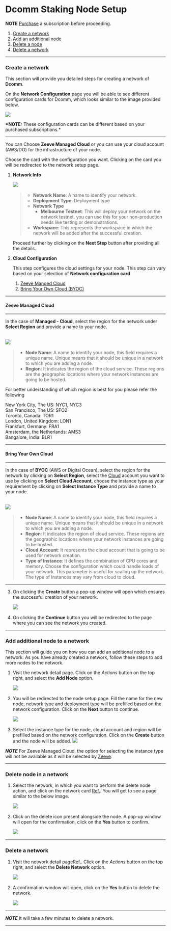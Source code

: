 # Dcomm Staking Node Setup

**NOTE** [Purchase](./subscriptions.md) a subscription before proceeding.

1. [Create a network](#create-a-network)
2. [Add an additional node](#add-additional-node-to-a-network)
3. [Delete a node](#delete-node-in-a-network)
4. [Delete a network](#delete-a-network)

---

### **Create a network**

This section will provide you detailed steps for creating a network of **Dcomm**.

On the **Network Configuration** page you will be able to see different configuration cards for Dcomm, which looks similar to the image provided below.

![](images/dcomm/dcommNetworkConfiguration.png)

**\*NOTE:** These configuration cards can be different based on your purchased subscriptions.\*

---

You can Choose **Zeeve Managed Cloud** or you can use your cloud account (AWS/DO) for the infrastructure of your node.

Choose the card with the configuration you want. Clicking on the card you will be redirected to the network setup page.

1. **Network Info**

   ![](images/dcomm/dcommCreateNetwork-1.png)
   &nbsp;

   > - **Network Name**: A name to identify your network.
   > - **Deployment Type**: Deployment type
   > - **Network Type**
   >   - **Melbourne Testnet**: This will deploy your network on the network testnet. you can use this for your non-production needs like testing or demonstrations.
   > - **Workspace**: This represents the workspace in which the network will be added after the successful creation.

   Proceed further by clicking on the **Next Step** button after providing all the details.

2. **Cloud Configuration**

   This step configures the cloud settings for your node. This step can vary based on your selection of **Network configuration card**

   1. [Zeeve Manged Cloud](#zeeve-managed-cloud)
   2. [Bring Your Own Cloud (BYOC)](#bring-your-own-cloud)

---

#### Zeeve Managed Cloud

---

In the case of **Managed - Cloud**, select the region for the network under **Select Region** and provide a name to your node.<br></br>

![](images/dcomm/dcommCreateNetworkMANAGED.png)
&nbsp;

> - **Node Name**: A name to identify your node, this field requires a unique name. Unique means that it should be unique in a network to which you are adding a node.
> - **Region**: It indicates the region of the cloud service. These regions are the geographic locations where your network instances are going to be hosted.

For better understanding of which region is best for you please refer the following

New York City, The US: NYC1, NYC3<br/>
San Francisco, The US: SFO2<br/>
Toronto, Canada: TOR1<br/>
London, United Kingdom: LON1<br/>
Frankfurt, Germany: FRA1<br/>
Amsterdam, the Netherlands: AMS3<br/>
Bangalore, India: BLR1<br/>

---

#### Bring Your Own Cloud

---

In the case of **BYOC** (AWS or Digital Ocean), select the region for the network by clicking on **Select Region**, select the [Cloud](./cloud_authorization.md) account you want to use by clicking on **Select Cloud Account**, choose the instance type as your requirement by clicking on **Select Instance Type** and provide a name to your node.<br></br>

![](images/dcomm/dcommCreateNetworkBYOC.png)
&nbsp;

> - **Node Name**: A name to identify your node, this field requires a unique name. Unique means that it should be unique in a network to which you are adding a node.
> - **Region**: It indicates the region of cloud service. These regions are the geographic locations where your network instances are going to be hosted.
> - **Cloud Account**: It represents the cloud account that is going to be used for network creation.
> - **Type of Instance**: It defines the combination of CPU cores and memory. Choose the configuration which could handle loads of your network. This parameter is useful for scaling up the network. The type of Instances may vary from cloud to cloud.

---

3. On clicking the **Create** button a pop-up window will open which ensures the successful creation of your network.

   ![](images/createNetworkSuccessModal.png)
   &nbsp;

4. On clicking the **Continue** button you will be redirected to the page where you can see the network you created.

---

### **Add additional node to a network**

This section will guide you on how you can add an additional node to a network. As you have already created a network, follow these steps to add more nodes to the network.

1. Visit the network detail page. Click on the _Actions_ button on the top right, and select the **Add Node** option.

   ![](images/dcomm/dcommNetworkActions.png)
   &nbsp;

2. You will be redirected to the node setup page. Fill the name for the new node, network type and deployment type will be prefilled based on the network configuration. Click on the **Next** button to continue.

   ![](images/dcomm/dcommAddNode-1.png)
   &nbsp;

3. Select the instance type for the node, cloud account and region will be prefilled based on the network configuration. Click on the **Create** button and the node will be added.
   ![](images/dcomm/dcommAddNode-2.png)
   &nbsp;

**_NOTE_** For Zeeve Managed Cloud, the option for selecting the instance type will not be available as it will be selected by [Zeeve](https://zeeve.io).

---

### **Delete node in a network**

1. Select the network, in which you want to perform the delete node action, and click on the network card [Ref.](./View_your_network_and_nodes.md). You will get to see a page similar to the below image.

   ![](images/dcomm/dcommNetworkActions.png)
   &nbsp;

2. Click on the delete icon present alongside the node. A pop-up window will open for the confirmation, click on the **Yes** button to confirm.

   ![](images/dcomm/dcommDeleteNodeModal.png)
   &nbsp;

---

### **Delete a network**

1. Visit the network detail page[Ref.](./View_your_network_and_nodes.md). Click on the _Actions_ button on the top right, and select the **Delete Network** option.

   ![](images/dcomm/dcommNetworkActions.png)
   &nbsp;

2. A confirmation window will open, click on the **Yes** button to delete the network.

   ![](images/dcomm/dcommDeleteNetworkModal.png)
   &nbsp;

---

**_NOTE_** It will take a few minutes to delete a network.

---
